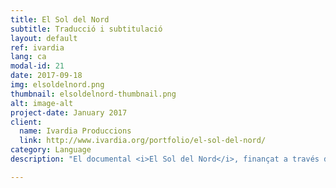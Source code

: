 ```yaml
---
title: El Sol del Nord
subtitle: Traducció i subtitulació
layout: default
ref: ivardia
lang: ca
modal-id: 21
date: 2017-09-18
img: elsoldelnord.png
thumbnail: elsoldelnord-thumbnail.png
alt: image-alt
project-date: January 2017
client:
  name: Ivardia Produccions
  link: http://www.ivardia.org/portfolio/el-sol-del-nord/
category: Language
description: "El documental <i>El Sol del Nord</i>, finançat a través de la plataforma de micromecenatge Verkami, explica els moviments socials del Kurdistan del Nord dins de les fronteres de l’Estat turc. Va ser filmat durant els dies de conflicte de l’any 2015. Aquesta producció va comptar amb traduccions nostres al català de les entrevistes fetes en les llengües kurda (kurmanji) i turca. També vam elaborar i lliurar subtítols aprofitant la nostra tecnologia de transcripció. Més endavant, vam treballar conjuntament amb la producció durant l’edició dels subtítols, i vam donar la nostra opinió sobre alguns matisos culturals del material. Els detalls del documental són accessibles <a href='http://www.ivardia.org/portfolio/el-sol-del-nord-construint-lautonomia-a-bakur/'>aquí</a>."

---
```

